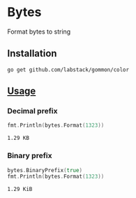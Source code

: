 # Bytes

Format bytes to string

## Installation

```go get github.com/labstack/gommon/color```

## [Usage](https://github.com/labstack/gommon/blob/master/bytes/bytes_test.go)

### Decimal prefix

```go
fmt.Println(bytes.Format(1323))
```

`1.29 KB`

### Binary prefix

```go
bytes.BinaryPrefix(true)
fmt.Println(bytes.Format(1323))
```

`1.29 KiB`

